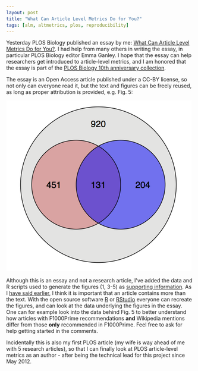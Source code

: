 ```yaml
---
layout: post
title: "What Can Article Level Metrics Do for You?"
tags: [alm, altmetrics, plos, reproducibility]
---
```


Yesterday PLOS Biology published an essay by me: [What Can Article Level Metrics Do for You?](http://dx.doi.org/10.1371/journal.pbio.1001687). I had help from many others in writing the essay, in particular PLOS Biology editor Emma Ganley. I hope that the essay can help researchers get introduced to article-level metrics, and I am honored that the essay is part of the [PLOS Biology 10th anniversary collection](http://dx.doi.org/10.1371/journal.pbio.1001688).

The essay is an Open Access article published under a CC-BY license, so not only can everyone read it, but the text and figures can be freely reused, as long as proper attribution is provided, e.g. Fig. 5:

![**PLOS Biology articles: sites of recommendation and discussion**. Number of PLOS Biology research articles published until May 20, 2013 that have been recommended by F1000Prime (red) and/or mentioned in Wikipedia (blue). Taken from [doi:10.1371/journal.pbio.1001687.g005](http://dx.doi.org/10.1371/journal.pbio.1001687.g005)](/images/venndiagram_plos_biology.png)

Although this is an essay and not a research article, I've added the data and R scripts used to generate the figures (1, 3-5) as [supporting information](http://dx.doi.org/10.1371/journal.pbio.1001687.s001). As I [have said earlier](/2013/10/20/the-complete-article/), I think it is important that an article contains more than the text. With the open source software [R](http://www.r-project.org/) or [RStudio](http://www.rstudio.com/) everyone can recreate the figures, and can look at the data underlying the figures in the essay. One can for example look into the data behind Fig. 5 to better understand how articles with F1000Prime recommendations **and** Wikipedia mentions differ from those **only** recommended in F1000Prime. Feel free to ask for help getting started in the comments.

Incidentally this is also my first PLOS article (my wife is way ahead of me with 5 research articles), so that I can finally look at PLOS article-level metrics as an author - after being the technical lead for this project since May 2012.